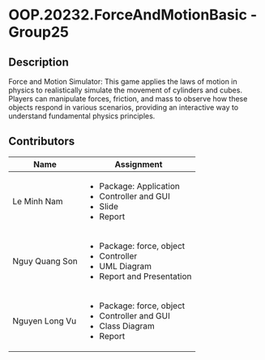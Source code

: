 # OOP.20232.ForceAndMotionBasic - Group25

## Description
 Force and Motion Simulator: This game applies the laws of motion in physics to realistically simulate the movement of cylinders and cubes. Players can manipulate forces, friction, and mass to observe how these objects respond in various scenarios, providing an interactive way to understand fundamental physics principles.

## Contributors

| Name | Assignment                                                                                                                    |
|---|-------------------------------------------------------------------------------------------------------------------------------|
| Le Minh Nam | <ul> <li> Package: Application </li> <li> Controller and GUI </li> <li> Slide </li> <li> Report </li> </ul>                   |
| Nguy Quang Son | <ul> <li> Package: force, object </li> <li> Controller </li> <li> UML Diagram </li>  <li> Report and Presentation </li> </ul> |
| Nguyen Long Vu | <ul> <li> Package: force, object </li> <li> Controller and GUI </li> <li> Class Diagram </li> <li> Report</li> </ul>          |